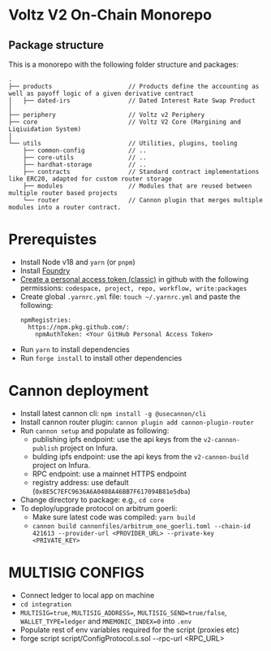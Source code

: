 # Voltz V2 On-Chain Monorepo

## Package structure

This is a monorepo with the following folder structure and packages:

```
.
├── products                     // Products define the accounting as well as payoff logic of a given derivative contract
│   ├── dated-irs                // Dated Interest Rate Swap Product
│
├── periphery                    // Voltz v2 Periphery
├── core                         // Voltz V2 Core (Margining and Liqiuidation System)
│
└── utils                        // Utilities, plugins, tooling
    ├── common-config            // ..
    ├── core-utils               // ..
    ├── hardhat-storage          // ..
    ├── contracts                // Standard contract implementations like ERC20, adapted for custom router storage
    ├── modules                  // Modules that are reused between multiple router based projects
    └── router                   // Cannon plugin that merges multiple modules into a router contract.
```

# Prerequistes

- Install Node v18 and `yarn` (or `pnpm`)
- Install [Foundry](https://book.getfoundry.sh/getting-started/installation)
- [Create a personal access token (classic)](https://docs.github.com/en/authentication/keeping-your-account-and-data-secure/creating-a-personal-access-token) in github with the following permissions: `codespace, project, repo, workflow, write:packages`
- Create global `.yarnrc.yml` file: `touch ~/.yarnrc.yml` and paste the following:
  ```
  npmRegistries:
    https://npm.pkg.github.com/:
      npmAuthToken: <Your GitHub Personal Access Token>
  ```
- Run `yarn` to install dependencies
- Run `forge install` to install other dependencies

# Cannon deployment

- Install latest cannon cli: `npm install -g @usecannon/cli`
- Install cannon router plugin: `cannon plugin add cannon-plugin-router`
- Run `cannon setup` and populate as following:
  - publishing ipfs endpoint: use the api keys from the `v2-cannon-publish` project on Infura. 
  - bulding ipfs endpoint: use the api keys from the `v2-cannon-build` project on Infura. 
  - RPC endpoint: use a mainnet HTTPS endpoint
  - registry address: use default (`0x8E5C7EFC9636A6A0408A46BB7F617094B81e5dba`)
- Change directory to package: e.g., `cd core`
- To deploy/upgrade protocol on arbitrum goerli: 
  - Make sure latest code was compiled: `yarn build`
  - `cannon build cannonfiles/arbitrum_one_goerli.toml --chain-id 421613 --provider-url <PROVIDER_URL> --private-key <PRIVATE_KEY>`


# MULTISIG CONFIGS
- Connect ledger to local app on machine
- `cd integration`
- `MULTISIG=true`, `MULTISIG_ADDRESS=`, `MULTISIG_SEND=true/false`, `WALLET_TYPE=ledger` and `MNEMONIC_INDEX=0` into `.env`
- Populate rest of env variables required for the script (proxies etc)
- forge script script/ConfigProtocol.s.sol --rpc-url <RPC_URL>